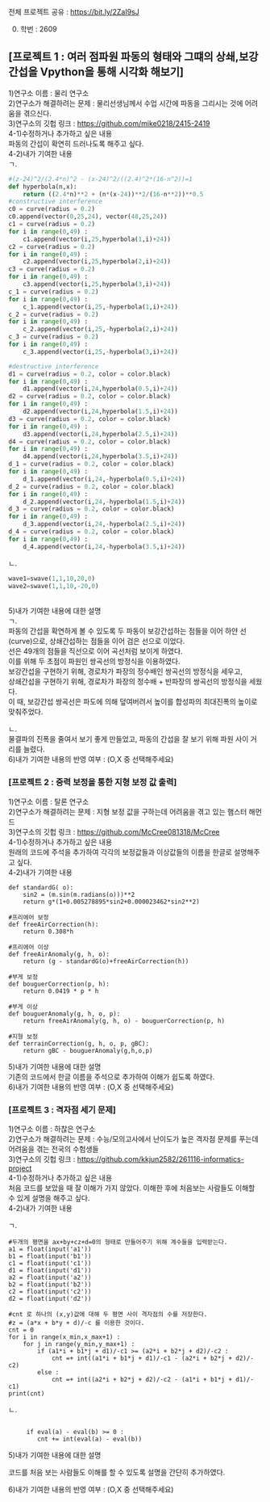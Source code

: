 전체 프로젝트 공유 : https://bit.ly/2ZaI9sJ

0. 학번 : 2609

## [프로젝트 1 : 여러 점파원 파동의 형태와 그떄의 상쇄,보강 간섭을 Vpython을 통해 시각화 해보기]<br>
1)연구소 이름 : 물리 연구소<br>
2)연구소가 해결하려는 문제 : 물리선생님께서  수업 시간에 파동을 그리시는 것에 어려움을 겪으신다.<br>
3)연구소의 깃헙 링크 : https://github.com/mike0218/2415-2419<br>
4-1)수정하거나 추가하고 싶은 내용<br>
파동의 간섭이 확연히 드러나도록 해주고 싶다.<br>
4-2)내가 기여한 내용<br>
ㄱ. 
```python
#(z-24)^2/(2.4*n)^2 - (x-24)^2/((2.4)^2*(16-n^2))=1  
def hyperbola(n,x):
    return ((2.4*n)**2 + (n*(x-24))**2/(16-n**2))**0.5
#constructive interference
c0 = curve(radius = 0.2)
c0.append(vector(0,25,24), vector(48,25,24))
c1 = curve(radius = 0.2)
for i in range(0,49) :
    c1.append(vector(i,25,hyperbola(1,i)+24))
c2 = curve(radius = 0.2)
for i in range(0,49) :
    c2.append(vector(i,25,hyperbola(2,i)+24))
c3 = curve(radius = 0.2)
for i in range(0,49) :
    c3.append(vector(i,25,hyperbola(3,i)+24))
c_1 = curve(radius = 0.2)
for i in range(0,49) :
    c_1.append(vector(i,25,-hyperbola(1,i)+24))
c_2 = curve(radius = 0.2)
for i in range(0,49) :
    c_2.append(vector(i,25,-hyperbola(2,i)+24))
c_3 = curve(radius = 0.2)
for i in range(0,49) :
    c_3.append(vector(i,25,-hyperbola(3,i)+24))

#destructive interference
d1 = curve(radius = 0.2, color = color.black)
for i in range(0,49) :
    d1.append(vector(i,24,hyperbola(0.5,i)+24))
d2 = curve(radius = 0.2, color = color.black)
for i in range(0,49) :
    d2.append(vector(i,24,hyperbola(1.5,i)+24))
d3 = curve(radius = 0.2, color = color.black)
for i in range(0,49) :
    d3.append(vector(i,24,hyperbola(2.5,i)+24))
d4 = curve(radius = 0.2, color = color.black)
for i in range(0,49) :
    d4.append(vector(i,24,hyperbola(3.5,i)+24))
d_1 = curve(radius = 0.2, color = color.black)
for i in range(0,49) :
    d_1.append(vector(i,24,-hyperbola(0.5,i)+24))
d_2 = curve(radius = 0.2, color = color.black)
for i in range(0,49) :
    d_2.append(vector(i,24,-hyperbola(1.5,i)+24))
d_3 = curve(radius = 0.2, color = color.black)
for i in range(0,49) :
    d_3.append(vector(i,24,-hyperbola(2.5,i)+24))
d_4 = curve(radius = 0.2, color = color.black)
for i in range(0,49) :
    d_4.append(vector(i,24,-hyperbola(3.5,i)+24))
```

ㄴ.

```python
wave1=swave(1,1,10,20,0)
wave2=swave(1,1,10,-20,0)
```

<br>
5)내가 기여한 내용에 대한 설명<br>
ㄱ. <br>
파동의 간섭을 확연하게 볼 수 있도록 두 파동이 보강간섭하는 점들을 이어 하얀 선(curve)으로, 상쇄간섭하는 점들을 이어 검은 선으로 이었다.<br>
선은 49개의 점들을 직선으로 이어 곡선처럼 보이게 하였다.<br>
이를 위해 두 초점이 파원인 쌍곡선의 방정식을 이용하였다.<br>
보강간섭을 구현하기 위해, 경로차가 파장의 정수배인 쌍곡선의 방정식을 세우고, <br>
상쇄간섭을 구현하기 위해, 경로차가 파장의 정수배 + 반파장의 쌍곡선의 방정식을 세웠다.<br>
이 때, 보강간섭 쌍곡선은 파도에 의해 덮여버려서 높이를 합성파의 최대진폭의 높이로 맞춰주었다.<br>

ㄴ. <br>
물결파의 진폭을 줄여서 보기 좋게 만들었고, 파동의 간섭을 잘 보기 위해 파원 사이 거리를 늘렸다.<br>
6)내가 기여한 내용의 반영 여부 : (O,X 중 선택해주세요)<br>

### [프로젝트 2 : 중력 보정을 통한 지형 보정 값 출력]<br>
1)연구소 이름 : 탈론 연구소<br>
2)연구소가 해결하려는 문제 : 지형 보정 값을  구하는데 어려움을 겪고 있는 햄스터 해먼드<br>
3)연구소의 깃헙 링크 : https://github.com/McCree081318/McCree<br>
4-1)수정하거나 추가하고 싶은 내용<br>
원래의 코드에 주석을 추가하여 각각의 보정값들과 이상값들의 이름을 한글로 설명해주고 싶다.<br>
4-2)내가 기여한 내용<br>
```#표준중력
def standardG( o):
    sin2 = (m.sin(m.radians(o)))**2
    return g*(1+0.005278895*sin2+0.000023462*sin2**2)

#프리에어 보정
def freeAirCorrection(h):
    return 0.308*h

#프리에어 이상
def freeAirAnomaly(g, h, o):
    return (g - standardG(o)+freeAirCorrection(h))

#부게 보정
def bouguerCorrection(p, h):
    return 0.0419 * p * h

#부게 이상
def bouguerAnomaly(g, h, o, p):
    return freeAirAnomaly(g, h, o) - bouguerCorrection(p, h)

#지형 보정
def terrainCorrection(g, h, o, p, gBC):
    return gBC - bouguerAnomaly(g,h,o,p)
```

5)내가 기여한 내용에 대한 설명<br>
기존의 코드에서 한글 이름을 주석으로 추가하여 이해가 쉽도록 하였다.<br>
6)내가 기여한 내용의 반영 여부 : (O,X 중 선택해주세요)<br>

### [프로젝트 3 : 격자점 세기 문제]
1)연구소 이름 : 하찮은 연구소<br>
2)연구소가 해결하려는 문제 : 수능/모의고사에서 난이도가 높은 격자점 문제를 푸는데 어려움을 겪는 전국의 수험생들<br>
3)연구소의 깃헙 링크 : https://github.com/kkjun2582/261116-informatics-project<br>
4-1)수정하거나 추가하고 싶은 내용<br>
처음 코드를 보았을 때 잘 이해가 가지 않았다. 이해한 후에 처음보는 사람들도 이해할 수 있게 설명을 해주고 싶다.<br>
4-2)내가 기여한 내용

ㄱ.
```
#두개의 평면을 ax+by+cz+d=0의 형태로 만들어주기 위해 계수들을 입력받는다.
a1 = float(input('a1'))
b1 = float(input('b1'))
c1 = float(input('c1'))
d1 = float(input('d1'))
a2 = float(input('a2'))
b2 = float(input('b2'))
c2 = float(input('c2'))
d2 = float(input('d2'))

#cnt 로 하나의 (x,y)값에 대해 두 평면 사이 격자점의 수를 저장한다.
#z = (a*x + b*y + d)/-c 를 이용한 것이다.
cnt = 0
for i in range(x_min,x_max+1) :
    for j in range(y_min,y_max+1) :
        if (a1*i + b1*j + d1)/-c1 >= (a2*i + b2*j + d2)/-c2 :
            cnt =+ int((a1*i + b1*j + d1)/-c1 - (a2*i + b2*j + d2)/-c2)
        else : 
            cnt =+ int((a2*i + b2*j + d2)/-c2 - (a1*i + b1*j + d1)/-c1)
print(cnt)
```
ㄴ.
```#eval 함수의 기능 : input 되어 들어온 문자열을 파이썬에서 인식 가능한 컴파일 코드로 바꿔 준다. 따라서 함수로의 기능을 할 수 있게 된다. 

     if eval(a) - eval(b) >= 0 :
        cnt += int(eval(a) - eval(b))
```
5)내가 기여한 내용에 대한 설명

코드를 처음 보는 사람들도 이해를 할 수 있도록 설명을 간단히 추가하였다.

6)내가 기여한 내용의 반영 여부 : (O,X 중 선택해주세요)
